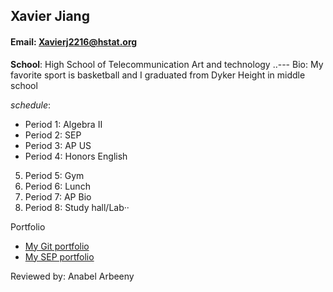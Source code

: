 ## Xavier Jiang
#### Email: Xavierj2216@hstat.org
**School**: High School of Telecommunication Art and technology
..--- Bio: My favorite sport is basketball and I graduated from Dyker Height in middle school

_schedule_:
* Period 1: Algebra II
* Period 2: SEP
* Period 3: AP US
* Period 4: Honors English

5. Period 5: Gym
6. Period 6: Lunch
7. Period 7: AP Bio
8. Period 8: Study hall/Lab·· 

Portfolio
  * [My Git portfolio](https://github.com/Xavierj2216)
  * [My SEP portfolio](https://sites.google.com/a/hstat.org/xavierj2216sep11/)

Reviewed by: Anabel Arbeeny 